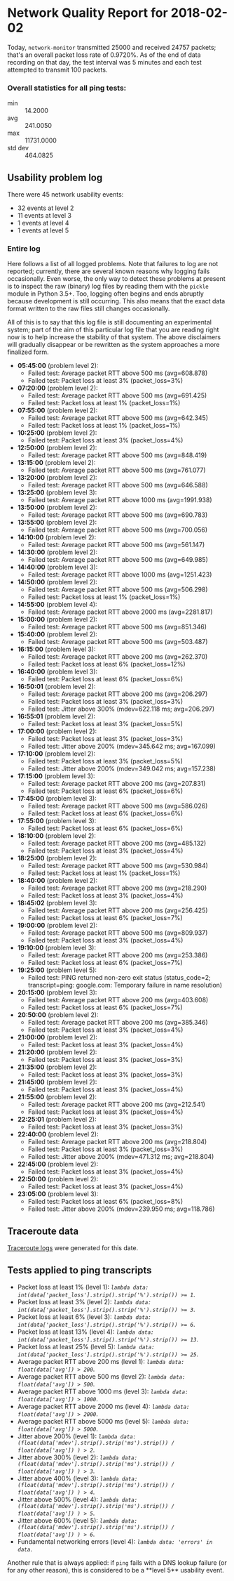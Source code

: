 
# Network Quality Report for 2018-02-02

Today, <code>network-monitor</code> transmitted 25000 and received 24757 packets; that's an overall packet loss rate of 0.9720%. As of the end of data recording on that day, the test interval was 5 minutes and each test attempted to transmit 100 packets.

### Overall statistics for all ping tests:

<dl>
<dt>min</dt><dd>14.2000</dd>
<dt>avg</dt><dd>241.0050</dd>
<dt>max</dt><dd>11731.0000</dd>
<dt>std dev</dt><dd>464.0825</dd>
</dl>


## Usability problem log

There were 45 network usability events:

* 32 events at level 2
* 11 events at level 3
* 1 events at level 4
* 1 events at level 5

### Entire log

Here follows a list of all logged problems. Note that failures to log are not reported; currently,
there are several known reasons why logging fails occasionally. Even worse, the only way to detect these problems at
present is to inspect the raw (binary) log files by reading them with the <code>pickle</code> module in Python 3.5+.
Too, logging often begins and ends abruptly because development is still occurring. This also means that the exact
data format written to the raw files still changes occasionally.

All of this is to say that this log file is still documenting an experimental system; part of the aim of this
particular log file that you are reading right now is to help increase the stability of that system. The above
disclaimers will gradually disappear or be rewritten as the system approaches a more finalized form.

<ul>
<li><strong>05:45:00</strong> (problem level 2):
 <ul>
  <li>Failed test: Average packet RTT above 500 ms (avg=608.878)</li>
  <li>Failed test: Packet loss at least 3% (packet_loss=3%)</li>
 </ul>
</li>
<li><strong>07:20:00</strong> (problem level 2):
 <ul>
  <li>Failed test: Average packet RTT above 500 ms (avg=691.425)</li>
  <li>Failed test: Packet loss at least 1% (packet_loss=1%)</li>
 </ul>
</li>
<li><strong>07:55:00</strong> (problem level 2):
 <ul>
  <li>Failed test: Average packet RTT above 500 ms (avg=642.345)</li>
  <li>Failed test: Packet loss at least 1% (packet_loss=1%)</li>
 </ul>
</li>
<li><strong>10:25:00</strong> (problem level 2):
 <ul>
  <li>Failed test: Packet loss at least 3% (packet_loss=4%)</li>
 </ul>
</li>
<li><strong>12:50:00</strong> (problem level 2):
 <ul>
  <li>Failed test: Average packet RTT above 500 ms (avg=848.419)</li>
 </ul>
</li>
<li><strong>13:15:00</strong> (problem level 2):
 <ul>
  <li>Failed test: Average packet RTT above 500 ms (avg=761.077)</li>
 </ul>
</li>
<li><strong>13:20:00</strong> (problem level 2):
 <ul>
  <li>Failed test: Average packet RTT above 500 ms (avg=646.588)</li>
 </ul>
</li>
<li><strong>13:25:00</strong> (problem level 3):
 <ul>
  <li>Failed test: Average packet RTT above 1000 ms (avg=1991.938)</li>
 </ul>
</li>
<li><strong>13:50:00</strong> (problem level 2):
 <ul>
  <li>Failed test: Average packet RTT above 500 ms (avg=690.783)</li>
 </ul>
</li>
<li><strong>13:55:00</strong> (problem level 2):
 <ul>
  <li>Failed test: Average packet RTT above 500 ms (avg=700.056)</li>
 </ul>
</li>
<li><strong>14:10:00</strong> (problem level 2):
 <ul>
  <li>Failed test: Average packet RTT above 500 ms (avg=561.147)</li>
 </ul>
</li>
<li><strong>14:30:00</strong> (problem level 2):
 <ul>
  <li>Failed test: Average packet RTT above 500 ms (avg=649.985)</li>
 </ul>
</li>
<li><strong>14:40:00</strong> (problem level 3):
 <ul>
  <li>Failed test: Average packet RTT above 1000 ms (avg=1251.423)</li>
 </ul>
</li>
<li><strong>14:50:00</strong> (problem level 2):
 <ul>
  <li>Failed test: Average packet RTT above 500 ms (avg=506.298)</li>
  <li>Failed test: Packet loss at least 1% (packet_loss=1%)</li>
 </ul>
</li>
<li><strong>14:55:00</strong> (problem level 4):
 <ul>
  <li>Failed test: Average packet RTT above 2000 ms (avg=2281.817)</li>
 </ul>
</li>
<li><strong>15:00:00</strong> (problem level 2):
 <ul>
  <li>Failed test: Average packet RTT above 500 ms (avg=851.346)</li>
 </ul>
</li>
<li><strong>15:40:00</strong> (problem level 2):
 <ul>
  <li>Failed test: Average packet RTT above 500 ms (avg=503.487)</li>
 </ul>
</li>
<li><strong>16:15:00</strong> (problem level 3):
 <ul>
  <li>Failed test: Average packet RTT above 200 ms (avg=262.370)</li>
  <li>Failed test: Packet loss at least 6% (packet_loss=12%)</li>
 </ul>
</li>
<li><strong>16:40:00</strong> (problem level 3):
 <ul>
  <li>Failed test: Packet loss at least 6% (packet_loss=6%)</li>
 </ul>
</li>
<li><strong>16:50:01</strong> (problem level 2):
 <ul>
  <li>Failed test: Average packet RTT above 200 ms (avg=206.297)</li>
  <li>Failed test: Packet loss at least 3% (packet_loss=3%)</li>
  <li>Failed test: Jitter above 300% (mdev=622.118 ms; avg=206.297)</li>
 </ul>
</li>
<li><strong>16:55:01</strong> (problem level 2):
 <ul>
  <li>Failed test: Packet loss at least 3% (packet_loss=5%)</li>
 </ul>
</li>
<li><strong>17:00:00</strong> (problem level 2):
 <ul>
  <li>Failed test: Packet loss at least 3% (packet_loss=3%)</li>
  <li>Failed test: Jitter above 200% (mdev=345.642 ms; avg=167.099)</li>
 </ul>
</li>
<li><strong>17:10:00</strong> (problem level 2):
 <ul>
  <li>Failed test: Packet loss at least 3% (packet_loss=5%)</li>
  <li>Failed test: Jitter above 200% (mdev=349.042 ms; avg=157.238)</li>
 </ul>
</li>
<li><strong>17:15:00</strong> (problem level 3):
 <ul>
  <li>Failed test: Average packet RTT above 200 ms (avg=207.831)</li>
  <li>Failed test: Packet loss at least 6% (packet_loss=6%)</li>
 </ul>
</li>
<li><strong>17:45:00</strong> (problem level 3):
 <ul>
  <li>Failed test: Average packet RTT above 500 ms (avg=586.026)</li>
  <li>Failed test: Packet loss at least 6% (packet_loss=6%)</li>
 </ul>
</li>
<li><strong>17:55:00</strong> (problem level 3):
 <ul>
  <li>Failed test: Packet loss at least 6% (packet_loss=6%)</li>
 </ul>
</li>
<li><strong>18:10:00</strong> (problem level 2):
 <ul>
  <li>Failed test: Average packet RTT above 200 ms (avg=485.132)</li>
  <li>Failed test: Packet loss at least 3% (packet_loss=4%)</li>
 </ul>
</li>
<li><strong>18:25:00</strong> (problem level 2):
 <ul>
  <li>Failed test: Average packet RTT above 500 ms (avg=530.984)</li>
  <li>Failed test: Packet loss at least 1% (packet_loss=1%)</li>
 </ul>
</li>
<li><strong>18:40:00</strong> (problem level 2):
 <ul>
  <li>Failed test: Average packet RTT above 200 ms (avg=218.290)</li>
  <li>Failed test: Packet loss at least 3% (packet_loss=4%)</li>
 </ul>
</li>
<li><strong>18:45:02</strong> (problem level 3):
 <ul>
  <li>Failed test: Average packet RTT above 200 ms (avg=256.425)</li>
  <li>Failed test: Packet loss at least 6% (packet_loss=7%)</li>
 </ul>
</li>
<li><strong>19:00:00</strong> (problem level 2):
 <ul>
  <li>Failed test: Average packet RTT above 500 ms (avg=809.937)</li>
  <li>Failed test: Packet loss at least 3% (packet_loss=4%)</li>
 </ul>
</li>
<li><strong>19:10:00</strong> (problem level 3):
 <ul>
  <li>Failed test: Average packet RTT above 200 ms (avg=253.386)</li>
  <li>Failed test: Packet loss at least 6% (packet_loss=7%)</li>
 </ul>
</li>
<li><strong>19:25:00</strong> (problem level 5):
 <ul>
  <li>Failed test: PING returned non-zero exit status (status_code=2; transcript=ping: google.com: Temporary failure in name resolution)</li>
 </ul>
</li>
<li><strong>20:15:00</strong> (problem level 3):
 <ul>
  <li>Failed test: Average packet RTT above 200 ms (avg=403.608)</li>
  <li>Failed test: Packet loss at least 6% (packet_loss=7%)</li>
 </ul>
</li>
<li><strong>20:50:00</strong> (problem level 2):
 <ul>
  <li>Failed test: Average packet RTT above 200 ms (avg=385.346)</li>
  <li>Failed test: Packet loss at least 3% (packet_loss=4%)</li>
 </ul>
</li>
<li><strong>21:00:00</strong> (problem level 2):
 <ul>
  <li>Failed test: Packet loss at least 3% (packet_loss=4%)</li>
 </ul>
</li>
<li><strong>21:20:00</strong> (problem level 2):
 <ul>
  <li>Failed test: Packet loss at least 3% (packet_loss=3%)</li>
 </ul>
</li>
<li><strong>21:35:00</strong> (problem level 2):
 <ul>
  <li>Failed test: Packet loss at least 3% (packet_loss=3%)</li>
 </ul>
</li>
<li><strong>21:45:00</strong> (problem level 2):
 <ul>
  <li>Failed test: Packet loss at least 3% (packet_loss=4%)</li>
 </ul>
</li>
<li><strong>21:55:00</strong> (problem level 2):
 <ul>
  <li>Failed test: Average packet RTT above 200 ms (avg=212.541)</li>
  <li>Failed test: Packet loss at least 3% (packet_loss=4%)</li>
 </ul>
</li>
<li><strong>22:25:01</strong> (problem level 2):
 <ul>
  <li>Failed test: Packet loss at least 3% (packet_loss=3%)</li>
 </ul>
</li>
<li><strong>22:40:00</strong> (problem level 2):
 <ul>
  <li>Failed test: Average packet RTT above 200 ms (avg=218.804)</li>
  <li>Failed test: Packet loss at least 3% (packet_loss=3%)</li>
  <li>Failed test: Jitter above 200% (mdev=471.312 ms; avg=218.804)</li>
 </ul>
</li>
<li><strong>22:45:00</strong> (problem level 2):
 <ul>
  <li>Failed test: Packet loss at least 3% (packet_loss=4%)</li>
 </ul>
</li>
<li><strong>22:50:00</strong> (problem level 2):
 <ul>
  <li>Failed test: Packet loss at least 3% (packet_loss=4%)</li>
 </ul>
</li>
<li><strong>23:05:00</strong> (problem level 3):
 <ul>
  <li>Failed test: Packet loss at least 6% (packet_loss=8%)</li>
  <li>Failed test: Jitter above 200% (mdev=239.950 ms; avg=118.786)</li>
 </ul>
</li>
</ul>

## Traceroute data

<a href="reports/2018/06/2018-02-02-traceroute.md">Traceroute logs</a> were generated for this date.



## Tests applied to ping transcripts

<ul>
 <li>Packet loss at least 1% (level 1): <i><code>lambda data: int(data['packet_loss'].strip().strip('%').strip()) >= 1</code></i>.</li>
 <li>Packet loss at least 3% (level 2): <i><code>lambda data: int(data['packet_loss'].strip().strip('%').strip()) >= 3</code></i>.</li>
 <li>Packet loss at least 6% (level 3): <i><code>lambda data: int(data['packet_loss'].strip().strip('%').strip()) >= 6</code></i>.</li>
 <li>Packet loss at least 13% (level 4): <i><code>lambda data: int(data['packet_loss'].strip().strip('%').strip()) >= 13</code></i>.</li>
 <li>Packet loss at least 25% (level 5): <i><code>lambda data: int(data['packet_loss'].strip().strip('%').strip()) >= 25</code></i>.</li>
 <li>Average packet RTT above 200 ms (level 1): <i><code>lambda data: float(data['avg']) > 200</code></i>.</li>
 <li>Average packet RTT above 500 ms (level 2): <i><code>lambda data: float(data['avg']) > 500</code></i>.</li>
 <li>Average packet RTT above 1000 ms (level 3): <i><code>lambda data: float(data['avg']) > 1000</code></i>.</li>
 <li>Average packet RTT above 2000 ms (level 4): <i><code>lambda data: float(data['avg']) > 2000</code></i>.</li>
 <li>Average packet RTT above 5000 ms (level 5): <i><code>lambda data: float(data['avg']) > 5000</code></i>.</li>
 <li>Jitter above 200% (level 1): <i><code>lambda data: (float(data['mdev'].strip().strip('ms').strip()) / float(data['avg']) ) > 2</code></i>.</li>
 <li>Jitter above 300% (level 2): <i><code>lambda data: (float(data['mdev'].strip().strip('ms').strip()) / float(data['avg']) ) > 3</code></i>.</li>
 <li>Jitter above 400% (level 3): <i><code>lambda data: (float(data['mdev'].strip().strip('ms').strip()) / float(data['avg']) ) > 4</code></i>.</li>
 <li>Jitter above 500% (level 4): <i><code>lambda data: (float(data['mdev'].strip().strip('ms').strip()) / float(data['avg']) ) > 5</code></i>.</li>
 <li>Jitter above 600% (level 5): <i><code>lambda data: (float(data['mdev'].strip().strip('ms').strip()) / float(data['avg']) ) > 6</code></i>.</li>
 <li>Fundamental networking errors (level 4): <i><code>lambda data: 'errors' in data</code></i>.</li>
</ul>
Another rule that is always applied: if <code>ping</code> fails with a DNS lookup failure (or for any other reason), this is considered to be a **level 5** usability event.
